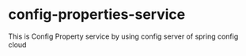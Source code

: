 # config-properties-service
This is Config Property service by using config server of spring config cloud
